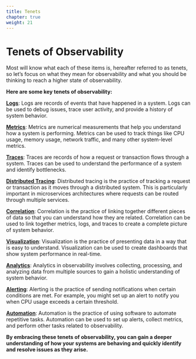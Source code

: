 ```yaml
---
title: Tenets
chapter: true
weight: 21
---
```


# Tenets of Observability

Most will know what each of these items is, hereafter referred to as tenets, so let’s focus on what they mean for observability and what you should be thinking to reach a higher state of observability.

**Here are some key tenets of observability:**

**[Logs](/20_introduction/logs.html)**: Logs are records of events that have happened in a system. Logs can be used to debug issues, trace user activity, and provide a history of system behavior.

**[Metrics](/20_introduction/metrics.html)**: Metrics are numerical measurements that help you understand how a system is performing. Metrics can be used to track things like CPU usage, memory usage, network traffic, and many other system-level metrics.

**[Traces](/20_introduction/traces.html)**: Traces are records of how a request or transaction flows through a system. Traces can be used to understand the performance of a system and identify bottlenecks.

**[Distributed Tracing](/20_introduction/traces.html#distributed-tracing)**: Distributed tracing is the practice of tracking a request or transaction as it moves through a distributed system. This is particularly important in microservices architectures where requests can be routed through multiple services.

**[Correlation](/20_introduction/correlation.html)**: Correlation is the practice of linking together different pieces of data so that you can understand how they are related. Correlation can be used to link together metrics, logs, and traces to create a complete picture of system behavior.

**[Visualization](/20_introduction/visualization.html)**: Visualization is the practice of presenting data in a way that is easy to understand. Visualization can be used to create dashboards that show system performance in real-time.

**[Analytics](/20_introduction/analytics.html)**: Analytics in observability involves collecting, processing, and analyzing data from multiple sources to gain a holistic understanding of system behavior.

**[Alerting](/20_introduction/alerting.html)**: Alerting is the practice of sending notifications when certain conditions are met. For example, you might set up an alert to notify you when CPU usage exceeds a certain threshold.

**[Automation](/20_introduction/automation.html)**: Automation is the practice of using software to automate repetitive tasks. Automation can be used to set up alerts, collect metrics, and perform other tasks related to observability.

**By embracing these tenets of observability, you can gain a deeper understanding of how your systems are behaving and quickly identify and resolve issues as they arise.**
